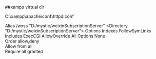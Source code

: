 ##xampp virtual dir

C:\xampp\apache\conf\httpd.conf

Alias /wxss "D:/mystic/weixinSubscriptionServer" 
<Directory "D:/mystic/weixinSubscriptionServer">
	Options Indexes FollowSymLinks Includes ExecCGI
    AllowOverride All 
    Options None  
    Order allow,deny  
    Allow from all  
	Require all granted
</Directory>
